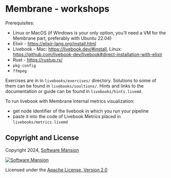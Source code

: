 # Membrane - workshops

Prerequisites:
- Linux or MacOS (if Windows is your only option, you'll need a VM for the Membrane part, preferably with Ubuntu 22.04)
- Elixir - https://elixir-lang.org/install.html
- Livebook - Mac: https://livebook.dev/#install, Linux: https://github.com/livebook-dev/livebook#direct-installation-with-elixir
- Rust - https://rustup.rs/
- `pkg-config`
- `ffmpeg`

Exercises are in in `livebooks/exercises/` directory. Solutions to some of them can be found in `livebooks/soultions/`. Hints and links to the documentation or guide can be found in `livebooks/hints.livemd`.

To run livebook with Membrane internal metrics visualization:
 - get node identifier of the livebook in which you run your pipeline
 - paste it into the code of Livebook Metrics placed in `livebooks/metrics.livemd`

 ## Copyright and License

Copyright 2024, [Software Mansion](https://swmansion.com/?utm_source=git&utm_medium=readme&utm_campaign=membrane_template_plugin)

[![Software Mansion](https://logo.swmansion.com/logo?color=white&variant=desktop&width=200&tag=membrane-github)](https://swmansion.com/?utm_source=git&utm_medium=readme&utm_campaign=membrane_template_plugin)

Licensed under the [Apache License, Version 2.0](LICENSE)
